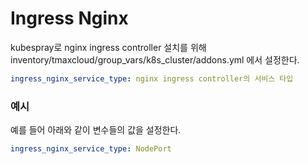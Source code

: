 # Ingress Nginx

kubespray로 nginx ingress controller 설치를 위해 inventory/tmaxcloud/group_vars/k8s_cluster/addons.yml 에서 설정한다.

```yml
ingress_nginx_service_type: nginx ingress controller의 서비스 타입
```

### 예시

예를 들어 아래와 같이 변수들의 값을 설정한다.

```yml
ingress_nginx_service_type: NodePort
```
